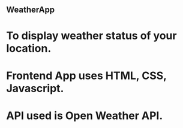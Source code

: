 ## WeatherApp 
# To display weather status of your location.
# Frontend App uses HTML, CSS, Javascript.
# API used is Open Weather API.
